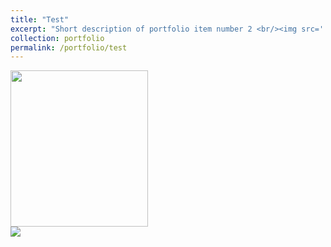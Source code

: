 ```yaml
---
title: "Test"
excerpt: "Short description of portfolio item number 2 <br/><img src='../../images/500x300.png'>"
collection: portfolio
permalink: /portfolio/test
---
```


<a href="http://www.google.com" target="_blank"> 
    <img width="220" height="250" border="0" align="center"  src='../../images/X-ray_movie.png' > 
</a>
<br/>
<img src='../../images/X-ray_movie.png'> 
